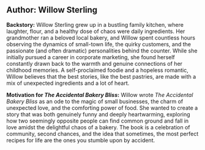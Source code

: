 ## Author: Willow Sterling

**Backstory:**
Willow Sterling grew up in a bustling family kitchen, where laughter, flour, and a healthy dose of chaos were daily ingredients. Her grandmother ran a beloved local bakery, and Willow spent countless hours observing the dynamics of small-town life, the quirky customers, and the passionate (and often dramatic) personalities behind the counter. While she initially pursued a career in corporate marketing, she found herself constantly drawn back to the warmth and genuine connections of her childhood memories. A self-proclaimed foodie and a hopeless romantic, Willow believes that the best stories, like the best pastries, are made with a mix of unexpected ingredients and a lot of heart.

**Motivation for *The Accidental Bakery Bliss*:**
Willow wrote *The Accidental Bakery Bliss* as an ode to the magic of small businesses, the charm of unexpected love, and the comforting power of food. She wanted to create a story that was both genuinely funny and deeply heartwarming, exploring how two seemingly opposite people can find common ground and fall in love amidst the delightful chaos of a bakery. The book is a celebration of community, second chances, and the idea that sometimes, the most perfect recipes for life are the ones you stumble upon by accident.